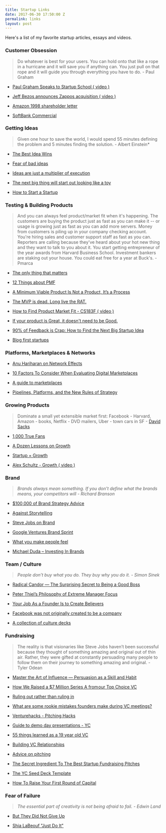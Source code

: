 ```yaml
---
title: Startup Links
date: 2017-06-30 17:50:00 Z
permalink: links
layout: post
---
```


Here's a list of my favorite startup articles, essays and videos.

### Customer Obsession

> Do whatever is best for your users. You can hold onto that like a rope in a hurricane and it will save you if anything can. You just pull on that rope and it will guide you through everything you have to do. - Paul Graham

* [Paul Graham Speaks to Startup School ( video )](https://www.youtube.com/watch?v=q7K0vRUKXKc)

* [Jeff Bezos announces Zappos acquisition ( video )](https://www.youtube.com/watch?v=-hxX_Q5CnaA)

* [Amazon 1998 shareholder letter](https://www.sec.gov/Archives/edgar/data/1018724/000119312516530910/d168744dex991.htm)

* [SoftBank Commercial](https://www.youtube.com/watch?time_continue=2&v=pgKcwEkip9I)

### Getting Ideas

> Given one hour to save the world, I would spend 55 minutes defining the problem and 5 minutes finding the solution. - Albert Einstein\*

* [The Best Idea Wins](http://awealthofcommonsense.com/2017/12/best-idea-wins/)

* [Fear of bad ideas](http://sethgodin.typepad.com/seths_blog/2009/12/fear-of-bad-ideas.html)

* [Ideas are just a multiplier of execution](https://sivers.org/multiply)

* [The next big thing will start out looking like a toy](http://cdixon.org/2010/01/03/the-next-big-thing-will-start-out-looking-like-a-toy/)

* [How to Start a Startup](http://paulgraham.com/start.html)

### Testing & Building Products

> And you can always feel product/market fit when it's happening. The customers are buying the product just as fast as you can make it -- or usage is growing just as fast as you can add more servers. Money from customers is piling up in your company checking account. You're hiring sales and customer support staff as fast as you can. Reporters are calling because they've heard about your hot new thing and they want to talk to you about it. You start getting entrepreneur of the year awards from Harvard Business School. Investment bankers are staking out your house. You could eat free for a year at Buck's. - Pmarca

* [The only thing that matters](http://pmarchive.com/guide_to_startups_part4.html)

* [12 Things about PMF](http://a16z.com/2017/02/18/12-things-about-product-market-fit/)

* [A Minimum Viable Product Is Not a Product, It’s a Process](http://blog.ycombinator.com/minimum-viable-product-process/)

* [The MVP is dead. Long live the RAT.](https://hackernoon.com/the-mvp-is-dead-long-live-the-rat-233d5d16ab02)

* [How to Find Product Market Fit - CS183F ( video )](https://www.youtube.com/watch?v=_6pl5GG8RQ4&feature=youtu.be&t=37m32s)

* [If your product is Great, it doesn't need to be Good.](http://paulbuchheit.blogspot.com/2010/02/if-your-product-is-great-it-doesnt-need.html?m=1)

* [90% of Feedback is Crap: How to Find the Next Big Startup Idea](http://firstround.com/review/90-of-feedback-is-crap-how-to-find-the-next-big-startup-idea/)

* [Blog first startups](https://medium.com/on-startups/blog-first-startups-968ebef44a56)

### Platforms, Marketplaces & Networks

* [Anu Hariharan on Network Effects](https://www.youtube.com/watch?v=vLsnYCPdNtc)

* [10 Factors To Consider When Evaluating Digital Marketplaces](http://abovethecrowd.com/2012/11/13/all-markets-are-not-created-equal-10-factors-to-consider-when-evaluating-digital-marketplaces/)

* [A guide to marketplaces](http://versionone.vc/wp-content/uploads/2015/11/Marketplace-Handbook-11-08-2015.pdf#page=48)

* [Pipelines, Platforms, and the New Rules of Strategy](https://hbr.org/2016/04/pipelines-platforms-and-the-new-rules-of-strategy)

### Growing Products

> Dominate a small yet extensible market first: Facebook - Harvard, Amazon - books, Netflix - DVD mailers, Uber - town cars in SF - [David Sacks](https://twitter.com/davidsacks/status/689848729839411201)

* [1,000 True Fans](http://kk.org/thetechnium/1000-true-fans/)

* [A Dozen Lessons on Growth](https://25iq.com/2017/02/10/a-dozen-lessons-on-growth/)

* [Startup = Growth](http://www.paulgraham.com/growth.html)

* [Alex Schultz - Growth ( video )](https://www.youtube.com/watch?v=n_yHZ_vKjno)

### Brand

> *Brands always mean something. If you don’t define what the brands means, your competitors will - Richard Branson*

* [$100,000 of Brand Strategy Advice](https://www.youtube.com/watch?v=hvaOu5kCFgU)

* [Against Storytelling](https://trackchanges.postlight.com/against-storytelling-7e53b6d7a0d8)

* [Steve Jobs on Brand](https://youtu.be/TNYbcqyyj68)

* [Google Ventures Brand Sprint](https://library.gv.com/the-three-hour-brand-sprint-3ccabf4b768a)

* [What you make people feel](https://www.slideshare.net/kirkphillips/the-9-crit/10-What_you_make_people_feel)

* [Michael Duda – Investing In Brands](http://investorfieldguide.com/duda/)

### Team / Culture

> *People don’t buy what you do. They buy why you do it. - Simon Sinek*

* [Radical Candor — The Surprising Secret to Being a Good Boss](http://firstround.com/review/radical-candor-the-surprising-secret-to-being-a-good-boss/)

* [Peter Thiel’s Philosophy of Extreme Manager Focus](http://blog.idonethis.com/manager-focus-peter-thiel-paypal/)

* [Your Job As a Founder Is to Create Believers](http://josephwalla.com/your-job-as-a-founder-is-to-create-believers)

* [Facebook was not originally created to be a company](https://airows.com/creative/a-look-inside-the-beautiful-handbook-facebook-gives-all-new-employees)

* [A collection of culture decks](http://culturecodes.co/)

### Fundraising

> The reality is that visionaries like Steve Jobs haven’t been successful because they thought of something amazing and original out of thin air. Rather, they were gifted at constantly persuading many people to follow them on their journey to something amazing and original. - Tyler Odean

* [Master the Art of Influence — Persuasion as a Skill and Habit](http://firstround.com/review/master-the-art-of-influence-persuasion-as-a-skill-and-habit/)

* [How We Raised a $7 Million Series A from our Top Choice VC](https://hackernoon.com/how-we-raised-a-7-million-series-a-from-foundry-group-our-top-choice-vc-8b630d2a4cef)

* [Ruling out rather than ruling in](http://reactionwheel.net/2017/10/ruling-out-rather-than-ruling-in.html)

* [What are some rookie mistakes founders make during VC meetings?](https://www.saastr.com/what-are-some-rookie-mistakes-founders-make-during-vc-meetings/)

* [Venturehacks - Pitching Hacks](http://venturehacks.wpengine.com/wp-content/uploads/2009/12/Pitching-Hacks.pdf)

* [Guide to demo day presentations - YC](http://blog.ycombinator.com/guide-to-demo-day-pitches/)

* [55 things learned as a 19 year old VC](https://medium.com/startup-grind/55-things-learned-as-a-19-year-old-vc-6c54af2f0f89#.2w9617owj)

* [Building VC Relationships](http://blog.eladgil.com/2017/02/building-vc-relationships.html)

* [Advice on pitching](http://www.aaronkharris.com/advice-on-pitching)

* [The Secret Ingredient To The Best Startup Fundraising Pitches](http://tomtunguz.com/inevitability/?utm_content=buffer1e3a8&utm_medium=social&utm_source=twitter.com&utm_campaign=buffer)

* [The YC Seed Deck Template](https://blog.ycombinator.com/intro-to-the-yc-seed-deck/)

* [How To Raise Your First Round of Capital](https://seeingbothsides.com/2019/02/04/how-to-raise-your-first-round-of-capital-3/)

### Fear of Failure

> *The essential part of creativity is not being afraid to fail. - Edwin Land*

* [But They Did Not Give Up](http://www.uky.edu/\~eushe2/Pajares/OnFailingG.html)

* [Shia LaBeouf "Just Do It"](https://www.youtube.com/watch?v=ZXsQAXx_ao0)